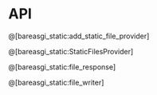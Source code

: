 # API

@[bareasgi_static:add_static_file_provider]

@[bareasgi_static:StaticFilesProvider]

@[bareasgi_static:file_response]

@[bareasgi_static:file_writer]
